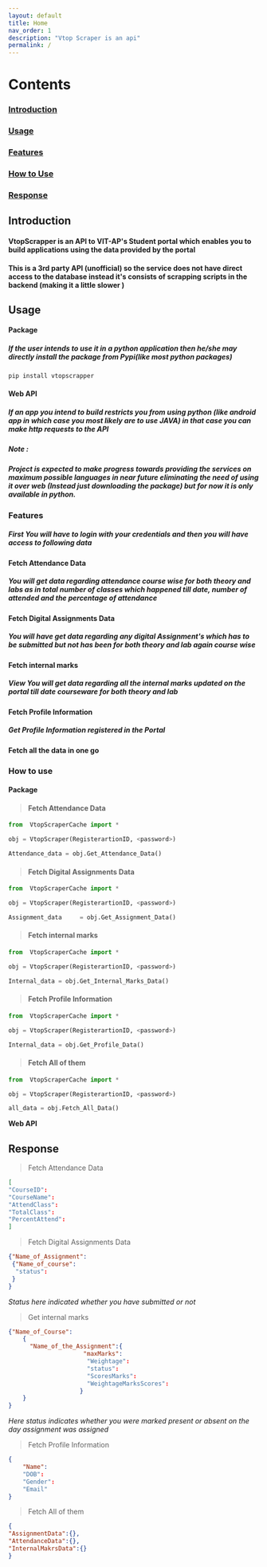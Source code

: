 ```yaml
---
layout: default
title: Home
nav_order: 1
description: "Vtop Scraper is an api"
permalink: /
---
```


# Contents

### [Introduction](#intro)

### [Usage](#usage)

### [Features](#features)

### [How to Use](#htc)

### [Response](#resp)





<a name="intro"></a>

## Introduction

#### VtopScrapper is an API to VIT-AP's Student portal which enables you to build applications using the data provided by the portal

#### This is a 3rd party API (unofficial) so the service does not have direct access to the database instead it's consists of scrapping scripts in the backend (making it a little slower )<a name="usage"></a>

## Usage

#### **Package** 

##### If the user intends to use it in a python application then he/she may directly install the package from Pypi(like most python packages)

    pip install vtopscrapper

#### **Web API** 

##### If an app you intend to build restricts you from using python (like android app in which case you most likely are to use JAVA) in that case you can make http requests to the API

##### **Note** : 

##### Project is expected to make progress towards providing the services on maximum possible languages in near future eliminating the need of using it over web (Instead just downloading the package) but for now it is only available in python.





<a name="features"></a>

### Features

##### First You will have to login with your credentials and then you will have access to following data



   #### **Fetch Attendance Data**

##### You will get data regarding attendance course wise for both theory and labs as in total number of classes which happened till date, number of attended and the percentage of attendance



   #### **Fetch Digital Assignments Data** 

   ##### You will have get data regarding any digital Assignment's which has to be submitted but not has been for both theory and lab again course wise



   #### **Fetch internal marks**

##### View You will get data regarding all the internal marks updated on the portal till date courseware for both theory and lab

#### **Fetch Profile Information**

##### Get Profile Information registered in the Portal 



   #### **Fetch all the data in one go**





<a name="htc"></a>

### How to use

#### **Package**



> #### Fetch Attendance Data

```python
from  VtopScraperCache import *

obj = VtopScraper(RegisterartionID, <password>)

Attendance_data = obj.Get_Attendance_Data()
```



> #### Fetch Digital Assignments Data

```python
from  VtopScraperCache import *

obj = VtopScraper(RegisterartionID, <password>)

Assignment_data     = obj.Get_Assignment_Data()
```



> #### Fetch internal marks

```python
from  VtopScraperCache import *

obj = VtopScraper(RegisterartionID, <password>)

Internal_data = obj.Get_Internal_Marks_Data()
```



> #### Fetch Profile Information

```python
from  VtopScraperCache import *

obj = VtopScraper(RegisterartionID, <password>)

Internal_data = obj.Get_Profile_Data()
```




> #### Fetch All of them

```python
from  VtopScraperCache import *

obj = VtopScraper(RegisterartionID, <password>)

all_data = obj.Fetch_All_Data()

```


**Web API**




<a name="intro"></a>

## Response

> Fetch Attendance Data

```json
[
"CourseID":
"CourseName":
"AttendClass":
"TotalClass":
"PercentAttend":
]
```



> Fetch Digital Assignments Data

```json
{"Name_of_Assignment":
 {"Name_of_course":
  "status":
 }
}
```

*Status here indicated whether you have submitted or not*



> Get internal marks

```json
{"Name_of_Course":
	{
	  "Name_of_the_Assignment":{
				     "maxMarks":
				      "Weightage":
				      "status":
				      "ScoresMarks":
				      "WeightageMarksScores":
				    }
	}
}
```

*Here status indicates whether you were marked present or absent on the day assignment was assigned*



> Fetch Profile Information

```json
{
    "Name":
    "DOB":
    "Gender":
    "Email"
}
```




> Fetch All of them

```json
{
"AssignmentData":{},
"AttendanceData":{}, 
"InternalMakrsData":{}
}
```


